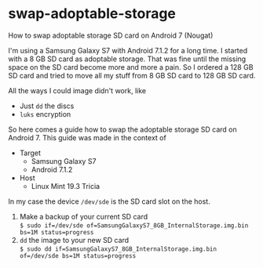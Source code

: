 # swap-adoptable-storage
How to swap adoptable storage SD card on Android 7 (Nougat)

I'm using a Samsung Galaxy S7 with Android 7.1.2 for a long time. I started with a 8 GB SD card as adoptable storage. That was fine until the missing space on the SD card become more and more a pain. So I ordered a 128 GB SD card and tried to move all my stuff from 8 GB SD card to 128 GB SD card.

All the ways I could image didn't work, like

  * Just `dd` the discs
  * `luks` encryption

So here comes a guide how to swap the adoptable storage SD card on Android 7. This guide was made in the context of

  * Target
    * Samsung Galaxy S7
    * Android 7.1.2
  * Host
    * Linux Mint 19.3 Tricia

In my case the device `/dev/sde` is the SD card slot on the host.

 1. Make a backup of your current SD card  
 `$ sudo if=/dev/sde of=SamsungGalaxyS7_8GB_InternalStorage.img.bin bs=1M status=progress`
 2. `dd` the image to your new SD card  
 `$ sudo dd if=SamsungGalaxyS7_8GB_InternalStorage.img.bin of=/dev/sde bs=1M status=progress`
 

 